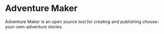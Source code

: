 # Adventure Maker

Adventure Maker is an open source tool for creating and publishing choose-your-own-adventure stories. 
